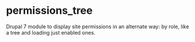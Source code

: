 # permissions_tree
Drupal 7 module to display site permissions in an alternate way: by role, like a tree and loading just enabled ones.
